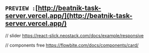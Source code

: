 ## `PREVIEW :`[http://beatnik-task-server.vercel.app/](http://beatnik-task-server.vercel.app/)

// slider
https://react-slick.neostack.com/docs/example/responsive

// components free
https://flowbite.com/docs/components/card/
